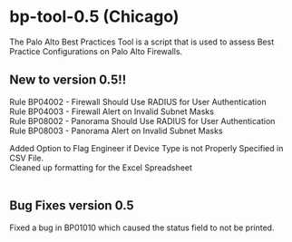 # bp-tool-0.5 (Chicago)

The Palo Alto Best Practices Tool is a script that is used to assess Best Practice Configurations on Palo Alto Firewalls.

<h2>New to version 0.5!!</h2>
Rule BP04002 - Firewall Should Use RADIUS for User Authentication <br>
Rule BP04003 - Firewall Alert on Invalid Subnet Masks <br>
Rule BP08002 - Panorama Should Use RADIUS for User Authentication <br>
Rule BP08003 - Panorama Alert on Invalid Subnet Masks <br>


Added Option to Flag Engineer if Device Type is not Properly Specified in CSV File.  <br>
Cleaned up formatting for the Excel Spreadsheet<br>
<br>

<h2>Bug Fixes version 0.5</h2>
Fixed a bug in BP01010 which caused the status field to not be printed.
